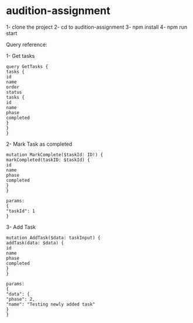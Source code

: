 # audition-assignment

1- clone the project
2- cd to audition-assignment
3- npm install
4- npm run start

Query reference:

1- Get tasks

```
query GetTasks {
tasks {
id
name
order
status
tasks {
id
name
phase
completed
}
}
}
```

2- Mark Task as completed

```
mutation MarkComplete($taskId: ID!) {
markCompleted(taskID: $taskId) {
id
name
phase
completed
}
}

params:
{
"taskId": 1
}
```

3- Add Task

```
mutation AddTask($data: taskInput) {
addTask(data: $data) {
id
name
phase
completed
}
}

params:
{
"data": {
"phase": 2,
"name": "Testing newly added task"
}
}
```
